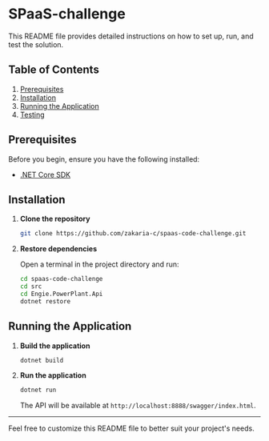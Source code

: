 

# SPaaS-challenge

This README file provides detailed instructions on how to set up, run, and test the solution.

## Table of Contents

1. [Prerequisites](#prerequisites)
2. [Installation](#installation)
3. [Running the Application](#running-the-application)
4. [Testing](#testing)

## Prerequisites

Before you begin, ensure you have the following installed:

- [.NET Core SDK](https://dotnet.microsoft.com/download)

## Installation

1. **Clone the repository**

   ```bash
   git clone https://github.com/zakaria-c/spaas-code-challenge.git
   ```

2. **Restore dependencies**

   Open a terminal in the project directory and run:

   ```bash
   cd spaas-code-challenge
   cd src
   cd Engie.PowerPlant.Api
   dotnet restore
   ```

## Running the Application

1. **Build the application**

   ```bash
   dotnet build
   ```

2. **Run the application**

   ```bash
   dotnet run
   ```

   The API will be available at `http://localhost:8888/swagger/index.html`.

---

Feel free to customize this README file to better suit your project's needs.
